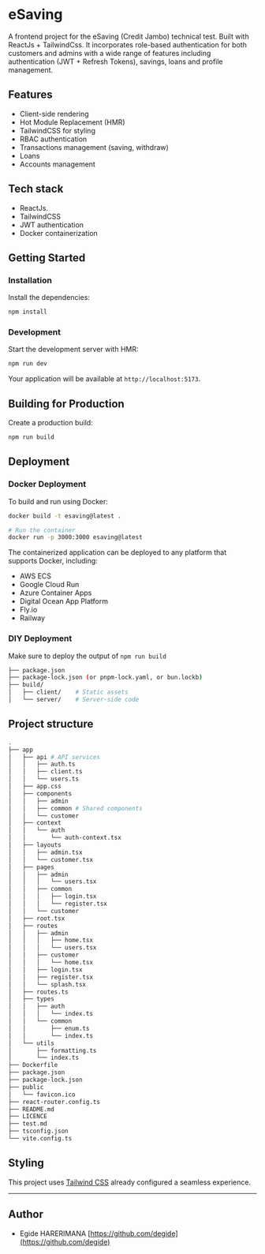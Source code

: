 # eSaving

A frontend project for the eSaving (Credit Jambo) technical test. Built with ReactJs + TailwindCss. It incorporates role-based authentication for both customers and admins with a wide range of features including authentication (JWT + Refresh Tokens), savings, loans and profile management.

## Features

- Client-side rendering
- Hot Module Replacement (HMR)
- TailwindCSS for styling
- RBAC authentication
- Transactions management (saving, withdraw)
- Loans
- Accounts management

## Tech stack
- ReactJs.
- TailwindCSS
- JWT authentication
- Docker containerization

## Getting Started

### Installation

Install the dependencies:

```bash
npm install
```

### Development

Start the development server with HMR:

```bash
npm run dev
```

Your application will be available at `http://localhost:5173`.

## Building for Production

Create a production build:

```bash
npm run build
```

## Deployment

### Docker Deployment

To build and run using Docker:

```bash
docker build -t esaving@latest .

# Run the container
docker run -p 3000:3000 esaving@latest
```

The containerized application can be deployed to any platform that supports Docker, including:

- AWS ECS
- Google Cloud Run
- Azure Container Apps
- Digital Ocean App Platform
- Fly.io
- Railway

### DIY Deployment

Make sure to deploy the output of `npm run build`

```bash
├── package.json
├── package-lock.json (or pnpm-lock.yaml, or bun.lockb)
├── build/
│   ├── client/    # Static assets
│   └── server/    # Server-side code
```

## Project structure
```bash
.
├── app
│   ├── api # API services
│   │   ├── auth.ts
│   │   ├── client.ts
│   │   └── users.ts
│   ├── app.css
│   ├── components
│   │   ├── admin
│   │   ├── common # Shared components
│   │   └── customer
│   ├── context
│   │   └── auth
│   │       └── auth-context.tsx
│   ├── layouts
│   │   ├── admin.tsx
│   │   └── customer.tsx
│   ├── pages
│   │   ├── admin
│   │   │   └── users.tsx
│   │   ├── common
│   │   │   ├── login.tsx
│   │   │   └── register.tsx
│   │   └── customer
│   ├── root.tsx
│   ├── routes
│   │   ├── admin
│   │   │   ├── home.tsx
│   │   │   └── users.tsx
│   │   ├── customer
│   │   │   └── home.tsx
│   │   ├── login.tsx
│   │   ├── register.tsx
│   │   └── splash.tsx
│   ├── routes.ts
│   ├── types
│   │   ├── auth
│   │   │   └── index.ts
│   │   └── common
│   │       ├── enum.ts
│   │       └── index.ts
│   └── utils
│       ├── formatting.ts
│       └── index.ts
├── Dockerfile
├── package.json
├── package-lock.json
├── public
│   └── favicon.ico
├── react-router.config.ts
├── README.md
├── LICENCE
├── test.md
├── tsconfig.json
└── vite.config.ts
```

## Styling

This project uses [Tailwind CSS](https://tailwindcss.com/) already configured a seamless experience.

---

## Author

- Egide HARERIMANA [https://github.com/degide](https://github.com/degide)
